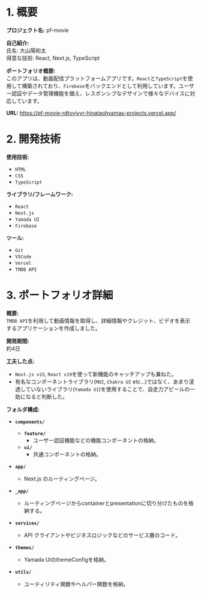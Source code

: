 # 1. 概要

**プロジェクト名:** pf-movie

**自己紹介:**  
氏名: 大山陽和太  
得意な技術: React, Next.js, TypeScript

**ポートフォリオ概要:**  
このアプリは、動画配信プラットフォームアプリです。`React`と`TypeScript`を使用して構築されており、`Firebase`をバックエンドとして利用しています。ユーザー認証やデータ管理機能を備え、レスポンシブなデザインで様々なデバイスに対応しています。

**URL:** https://pf-movie-rdtvvjvyr-hinataohyamas-projects.vercel.app/

# 2. 開発技術

**使用技術:**  
- `HTML`
- `CSS`
- `TypeScript`

**ライブラリ/フレームワーク:**  
- `React`
- `Next.js`
- `Yamada UI`
- `Firebase`

**ツール:**  
- `Git`
- `VSCode`
- `Vercel`
- `TMDB API`

# 3. ポートフォリオ詳細

**概要:**  
`TMDB API`を利用して動画情報を取得し、詳細情報やクレジット、ビデオを表示するアプリケーションを作成しました。

**開発期間:**  
約4日

**工夫した点:**  
- `Next.js v15`, `React v19`を使って新機能のキャッチアップも兼ねた。
- 有名なコンポーネントライブラリ(`MUI`, `Chakra UI` etc...)ではなく、あまり浸透していないライブラリ(`Yamada UI`)を使用することで、自走力アピールの一助になると判断した。

**フォルダ構成:**
- **`components/`**
  - **`feature/`**
    - ユーザー認証機能などの機能コンポーネントの格納。
  - **`ui/`**
    - 共通コンポーネントの格納。
  
- **`app/`**
  - Next.js のルーティングページ。

- **`_app/`**
  - ルーティングページからcontainerとpresentationに切り分けたものを格納する。
  
- **`services/`**
  - API クライアントやビジネスロジックなどのサービス層のコード。
  
- **`themes/`**
  - Yamada UIのthemeConfigを格納。
  
- **`utils/`**
  - ユーティリティ関数やヘルパー関数を格納。

